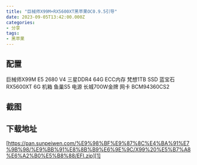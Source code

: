 ```yaml
---
title: "巨械师X99M+RX5600XT黑苹果OC0.9.5引导"
date: 2023-09-05T13:42:00.000Z
categories:
- 分享
tags:
- 黑苹果
---
```


## 配置
巨械师X99M
E5 2680 V4
三星DDR4 64G ECC内存
梵想1TB SSD
蓝宝石RX5600XT 6G
机箱 鱼巢S5
电源 长城700W金牌
网卡 BCM94360CS2
## 截图

## 下载地址

[https://pan.sunpeiwen.com/%E9%98%BF%E9%87%8C%E4%BA%91%E7%9B%98/%E9%BB%91%E8%8B%B9%E6%9E%9C/X99%20%E5%B7%A8%E6%A2%B0%E5%B8%88/EFI.zip][1]


  [1]: https://pan.sunpeiwen.com/%E9%98%BF%E9%87%8C%E4%BA%91%E7%9B%98/%E9%BB%91%E8%8B%B9%E6%9E%9C/X99%20%E5%B7%A8%E6%A2%B0%E5%B8%88/EFI.zip
